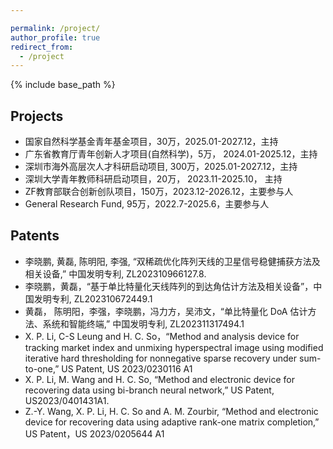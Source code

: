 ```yaml
---

permalink: /project/
author_profile: true
redirect_from:
  - /project
---
```


{% include base_path %}

<!--
Experiences
----------
* Assistant Professor: May. 2023 - Present   
  College of Electronics and Information Engineering, Shenzhen University, Shenzhen, China
* Postdoctoral Fellow: Nov. 2022 - May 2023  
  Department of Electrical Engineering, City University of Hong Kong, Hong Kong, China  
  Supervisor:  Prof. SO, Hing Cheung (IEEE Fellow)
* Ph.D degree: Sep. 2019 - Nov. 2022    
  Department of Electrical Engineering, City University of Hong Kong, Hong Kong, China  
  Supervisor: Prof. SO, Hing Cheung (IEEE Fellow)
* Research Assistant: Sep. 2018 -- Aug. 2019  
  College of Electronics and Information Engineering, Shenzhen University, Shenzhen, China  
  Supervisor: Prof. HUANG, Lei (IET Fellow, Distinguished Young Scholar)
* M.S degree with distinction: Sep. 2017 - Oct. 2018   
  Department of Electrical Engineering, City University of Hong Kong, Hong Kong, China    
  Supervisor: Prof. SO, Hing Cheung (IEEE Fellow)
* B.E degree as an outstanding graduate: Sep. 2011 - Jul. 2015    
  College of Information Engineering, Yanshan University, Qinhuangdao, China
-->


Projects
----------
* 国家自然科学基金青年基金项目，30万，2025.01-2027.12，主持
* 广东省教育厅青年创新人才项目(自然科学)，5万， 2024.01-2025.12，主持
* 深圳市海外高层次人才科研启动项目,  300万，2025.01-2027.12，主持
* 深圳大学青年教师科研启动项目，20万， 2023.11-2025.10， 主持
* ZF教育部联合创新创队项目，150万，2023.12-2026.12，主要参与人
* General Research Fund, 95万，2022.7-2025.6，主要参与人


  
Patents
----------
* 李晓鹏, 黄磊, 陈明阳, 李强, “双稀疏优化阵列天线的卫星信号稳健捕获方法及相关设备,” 中国发明专利, ZL202310966127.8.
* 李晓鹏，黄磊，“基于单比特量化天线阵列的到达角估计方法及相关设备”，中国发明专利, ZL202310672449.1
* 黄磊， 陈明阳，李强，李晓鹏，冯力方，吴沛文，“单比特量化 DoA 估计方法、系统和智能终端,” 中国发明专利, ZL202311317494.1
* X. P. Li, C-S Leung and H. C. So，“Method and analysis device for tracking market index and unmixing hyperspectral image using modified iterative hard thresholding for nonnegative sparse recovery under sum-to-one,” US Patent, US 2023/0230116 A1
* X. P. Li, M. Wang and H. C. So, “Method and electronic device for recovering data using bi-branch neural network,” US Patent, US2023/0401431A1.
* Z.-Y. Wang, X. P. Li, H. C. So and A. M. Zourbir, “Method and electronic device for recovering data using adaptive rank-one matrix completion,” US Patent，US 2023/0205644 A1


<!--
Awards and Honors
----------
* Research Tuition Scholarship, City University of Hong Kong, 2022 - 2023
* Outstanding Academic Performance Award, City University of Hong Kong, 2021 - 2022
* Research Tuition Scholarship, City University of Hong Kong, 2021 - 2022
* Outstanding Academic Performance Award, City University of Hong Kong, 2020 - 2021
* Research Tuition Scholarship, City University of Hong Kong, 2020 - 2021
* Ph.D. Research Scholarship, City University of Hong Kong, 2019 - 2023
* Graduate with Distinction, City University of Hong Kong, 2018
* Outstanding Undergraduate, Yanshan University, 2015



Invited Talks:
---------
* Invited Speaker: "An Interpretable Bi-Branch Neural Network for Matrix Completion", hosted by Prof. Nikolaos D. Sidiropoulos (IEEE Fellow),  Department of Electrical and Computer Engineering, University of Virginia, Virginia, USA, 11 Feb. 2022.


Professional Service:
---------
1) Journal/Conference Reviewer:  
* IEEE Transactions on Signal Processing
* IEEE Transactions on Image Processing
* IEEE Transactions on Communications
* IEEE Transactions on Vehicular Technology
* IEEE Journal of Selected Topics in Signal Processing
* IEEE Signal Processing Letters
* Signal Processing
* Digital Signal Processing
* IET Signal Processing
* etc.
  -->


